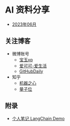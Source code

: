 # AI 资料分享

+ [2023年06月](./src/2023/2023.06.md)

## 关注博客

+ 微博账号
    - [宝玉xp](https://weibo.com/u/1727858283)
    - [爱可可-爱生活](https://weibo.com/1402400261)
    - [GitHubDaily](https://weibo.com/u/5722964389)
+ 知乎
    - [机器之心](https://www.zhihu.com/org/ji-qi-zhi-xin-65)
    - [量子位](https://www.zhihu.com/org/liang-zi-wei-48)

## 附录

+ [个人笔记 LangChain Demo](https://github.com/moyy/langchain_demo)